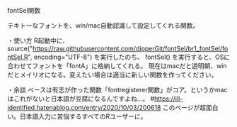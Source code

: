fontSel関数

テキトーなフォントを、win/mac自動認識して設定してくれる関数。

・使い方 R起動中に、 
source("https://raw.githubusercontent.com/dipperGit/fontSel/br1_fontSel/fontSel.R", encoding="UTF-8")
を実行したのち、 
fontSel()
を実行すると、OSに合わせてフォントを「fontA」に格納してくれる。
現在はmacだと遊明朝、winだとメイリオになる。変えたい場合は適当に新しい関数を作ってください。

・余談 ベースは有志が作った関数「fontregisterer関数」がコア。というかmacはこれがないと日本語が豆腐になるんですよね...。 
#https://ill-identified.hatenablog.com/entry/2020/10/03/200618
このページが超面白い。日本語入力に苦悩するすべてのRユーザーに。
